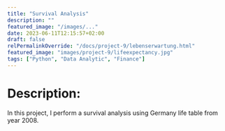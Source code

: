 ```yaml
---
title: "Survival Analysis"
description: ""
featured_image: "/images/..."
date: 2023-06-11T12:15:57+02:00
draft: false
relPermalinkOverride: "/docs/project-9/lebenserwartung.html"
featured_image: "images/project-9/lifeexpectancy.jpg"
tags: ["Python", "Data Analytic", "Finance"]
---
```


# Description:
In this project, I perform a survival analysis using Germany life table from year 2008.
